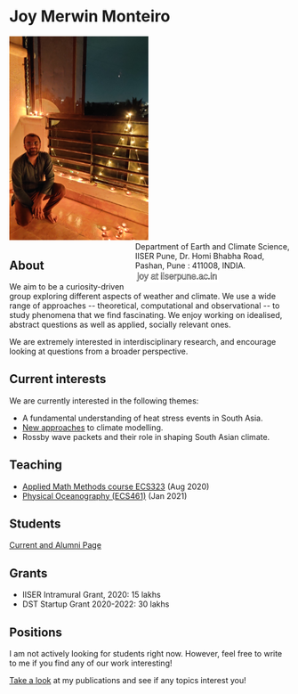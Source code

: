 # Joy Merwin Monteiro

<p style="text-align:left;">
  <img src="media/profile.jpg" width="250"/>
    <span style="float:right;">
  Department of Earth and Climate Science,<br>
  IISER Pune, Dr. Homi Bhabha Road,<br>
  Pashan, Pune : 411008, INDIA. <br>
  <img src="media/contact.png" width="150"/>

  </span>
</p>

## About
We aim to be a curiosity-driven group exploring different aspects of weather and climate.
We use a wide range of approaches -- theoretical, computational and observational -- to study
phenomena that we find fascinating. We enjoy working on idealised, abstract questions as well
as applied, socially relevant ones.

We are extremely interested in interdisciplinary research, and encourage looking at questions
from a broader perspective.

## Current interests
We are currently interested in the following themes:
* A fundamental understanding of heat stress events in South Asia.
* [New approaches](https://github.com/CliMT/climt) to climate modelling.
* Rossby wave packets and their role in shaping South Asian climate.

## Teaching
* [Applied Math Methods course ECS323](./ecs323.md) (Aug 2020)
* [Physical Oceanography (ECS461)](./ecs461.md) (Jan 2021)

## Students
[Current and Alumni Page](./students.md)

## Grants

* IISER Intramural Grant, 2020: 15 lakhs
* DST Startup Grant 2020-2022: 30 lakhs


## Positions
I am not actively looking for students right now. However, feel free to write
to me if you find any of our work interesting!

[Take a look](https://scholar.google.com/citations?user=bMU4QficRmcC&hl=en) at my publications
and see if any topics interest you!
